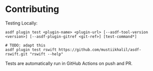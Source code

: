 # Contributing

Testing Locally:

```shell
asdf plugin test <plugin-name> <plugin-url> [--asdf-tool-version <version>] [--asdf-plugin-gitref <git-ref>] [test-command*]

# TODO: adapt this
asdf plugin test rswift https://github.com/mustiikhalil/asdf-rswift.git "rswift --help"
```

Tests are automatically run in GitHub Actions on push and PR.
